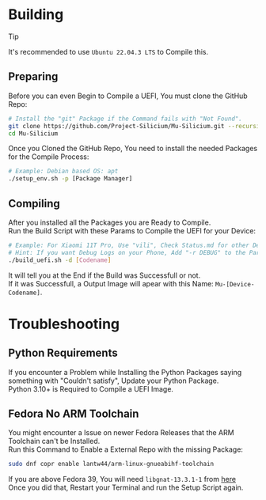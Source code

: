 # Building

> [!TIP]
> It's recommended to use `Ubuntu 22.04.3 LTS` to Compile this.

## Preparing

Before you can even Begin to Compile a UEFI, You must clone the GitHub Repo:
```bash
# Install the "git" Package if the Command fails with "Not Found".
git clone https://github.com/Project-Silicium/Mu-Silicium.git --recursive
cd Mu-Silicium
```

Once you Cloned the GitHub Repo, You need to install the needed Packages for the Compile Process:
```bash
# Example: Debian based OS: apt
./setup_env.sh -p [Package Manager]
```

## Compiling

After you installed all the Packages you are Ready to Compile. <br>
Run the Build Script with these Params to Compile the UEFI for your Device:
```bash
# Example: For Xiaomi 11T Pro, Use "vili", Check Status.md for other Devices.
# Hint: If you want Debug Logs on your Phone, Add "-r DEBUG" to the Params.
./build_uefi.sh -d [Codename]
```

It will tell you at the End if the Build was Successfull or not. <br>
If it was Successfull, a Output Image will apear with this Name: `Mu-[Device-Codename]`.

# Troubleshooting

## Python Requirements

If you encounter a Problem while Installing the Python Packages saying something with "Couldn't satisfy", Update your Python Package. <br>
Python 3.10+ is Required to Compile a UEFI Image.

## Fedora No ARM Toolchain

You might encounter a Issue on newer Fedora Releases that the ARM Toolchain can't be Installed. <br>
Run this Command to Enable a External Repo with the missing Package:
```bash
sudo dnf copr enable lantw44/arm-linux-gnueabihf-toolchain
```

If you are above Fedora 39, You will need `libgnat-13.3.1-1` from [here](https://koji.fedoraproject.org/koji/buildinfo?buildID=2454974) <br>
Once you did that, Restart your Terminal and run the Setup Script again.
